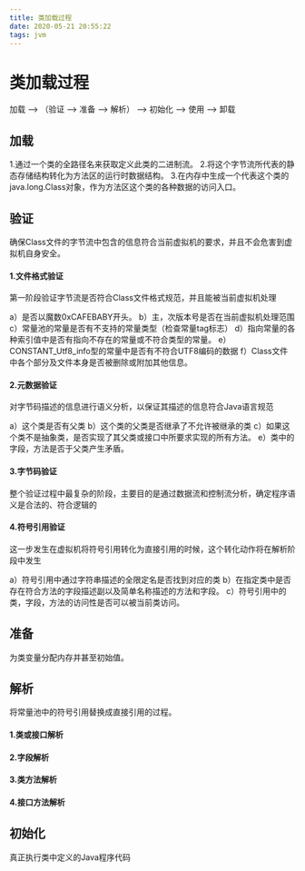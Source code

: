 ```yaml
---
title: 类加载过程
date: 2020-05-21 20:55:22
tags: jvm
---
```


# 类加载过程

加载 --> （验证 --> 准备 --> 解析） --> 初始化 --> 使用 --> 卸载

## 加载
1.通过一个类的全路径名来获取定义此类的二进制流。
2.将这个字节流所代表的静态存储结构转化为方法区的运行时数据结构。
3.在内存中生成一个代表这个类的java.long.Class对象，作为方法区这个类的各种数据的访问入口。

## 验证
确保Class文件的字节流中包含的信息符合当前虚拟机的要求，并且不会危害到虚拟机自身安全。

#### 1.文件格式验证
第一阶段验证字节流是否符合Class文件格式规范，并且能被当前虚拟机处理

a）是否以魔数0xCAFEBABY开头。
b）主，次版本号是否在当前虚拟机处理范围
c）常量池的常量是否有不支持的常量类型（检查常量tag标志）
d）指向常量的各种索引值中是否有指向不存在的常量或不符合类型的常量。
e）CONSTANT_Utf8_info型的常量中是否有不符合UTF8编码的数据
f）Class文件中各个部分及文件本身是否被删除或附加其他信息。

#### 2.元数据验证
对字节码描述的信息进行语义分析，以保证其描述的信息符合Java语言规范

a）这个类是否有父类
b）这个类的父类是否继承了不允许被继承的类
c）如果这个类不是抽象类，是否实现了其父类或接口中所要求实现的所有方法。
e）类中的字段，方法是否于父类产生矛盾。

#### 3.字节码验证
整个验证过程中最复杂的阶段，主要目的是通过数据流和控制流分析，确定程序语义是合法的、符合逻辑的

#### 4.符号引用验证
这一步发生在虚拟机将符号引用转化为直接引用的时候，这个转化动作将在解析阶段中发生

a）符号引用中通过字符串描述的全限定名是否找到对应的类
b）在指定类中是否存在符合方法的字段描述副以及简单名称描述的方法和字段。
c）符号引用中的类，字段，方法的访问性是否可以被当前类访问。

## 准备
为类变量分配内存并甚至初始值。

## 解析
将常量池中的符号引用替换成直接引用的过程。

#### 1.类或接口解析

#### 2.字段解析

#### 3.类方法解析

#### 4.接口方法解析

## 初始化
真正执行类中定义的Java程序代码


